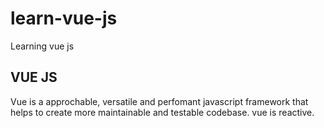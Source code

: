 # learn-vue-js
Learning vue js

## VUE JS
Vue is a approchable, versatile and perfomant javascript framework that helps to create more maintainable and testable codebase. vue is reactive.